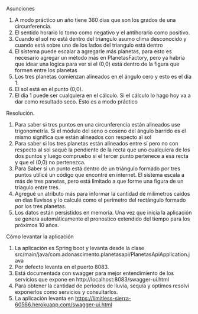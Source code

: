 Asunciones

1. A modo práctico un año tiene 360 dias que son los grados de una circunferencia.
2. El sentido horario lo tomo como negativo y el antihorario como positivo.
3. Cuando el sol no está dentro del triangulo asumo clima desconocido y cuando está sobre uno de los lados del triangulo está dentro
4. El sistema puede escalar a agregarle más planetas, para esto es necesario agregar un método más en PlanetasFactory, pero ya habria que idear una lógica para ver si el (0,0) está dentro de la figura que formen entre los planetas
5. Los tres planetas comienzan alineados en el ángulo cero y esto es el dia 1.
6. El sol está en el punto (0,0).
7. El dia 1 puede ser cualquiera en el cálculo. Si el cálculo lo hago hoy va a dar como resultado seco. Esto es a modo práctico

Resolución.

1. Para saber si tres puntos en una circunferencia están alineados use trigonometría. Si el módulo del seno o coseno del ángulo barrido es el mismo significa que están alineados con respecto al sol
2. Para saber si los tres planetas están alineados entre sí pero no con respecto al sol saqué la pendiente de la recta que uno cualquiera de los dos puntos y luego compruebo si el tercer punto pertenece a esa recta y que el (0,0) no pertenezca.
3. Para Saber si un punto está dentro de un triángulo formado por tres puntos utilicé un código que encontré en internet. El sistema escala a más de tres panetas, pero está limitado a que forme una figura de un triagulo entre tres.
4. Agregué un atributo más para informar la cantidad de milimetros caidos en dias lluvisos y lo calculé como el perímetro del rectángulo formado por los tres planetas.
5. Los datos están persistidos en memoria. Una vez que inicia la aplicación se genera automáticamente el pronostico extendido del tiempo para los próximos 10 años.

Cómo levantar la aplicación

1. La aplicación es Spring boot y levanta desde la clase src/main/java/com.adonascimento.planetasapi/PlanetasApiApplication.java
2. Por defecto levanta en el puerto 8083.
3. Está documentada con swagger para mejor entendimiento de los servicios que expone en http://localhost:8083/swagger-ui.html
4. Para obtener la cantidad de periodos de lluvia, sequía y optimos resolví exponerlos como servicios y consultarlos.
5. La aplicación levanta en https://limitless-sierra-60566.herokuapp.com/swagger-ui.html

